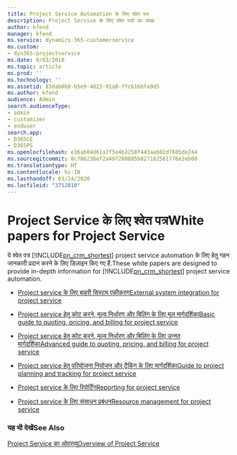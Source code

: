 ```yaml
---
title: Project Service Automation के लिए श्वेत पत्र
description: Project Service के लिए श्वेत पत्रों का संग्रह
author: kfend
manager: kfend
ms.service: dynamics-365-customerservice
ms.custom:
- dyn365-projectservice
ms.date: 8/03/2018
ms.topic: article
ms.prod: ''
ms.technology: ''
ms.assetid: 83dab8b8-b5e9-4023-91a0-ffc6166fa9d5
ms.author: kfend
audience: Admin
search.audienceType:
- admin
- customizer
- enduser
search.app:
- D365CE
- D365PS
ms.openlocfilehash: e36ab04d61a7f5e4b2258f443aa602d7685de244
ms.sourcegitcommit: 8c786230ef2a497280885b827162561776e2eb00
ms.translationtype: HT
ms.contentlocale: hi-IN
ms.lasthandoff: 03/24/2020
ms.locfileid: "3752010"
---
```

# <a name="white-papers-for-project-service"></a><span data-ttu-id="10a57-103">Project Service के लिए श्वेत पत्र</span><span class="sxs-lookup"><span data-stu-id="10a57-103">White papers for Project Service</span></span>

<span data-ttu-id="10a57-104">ये श्वेत पत्र [!INCLUDE[pn_crm_shortest](../includes/pn-crm-shortest.md)] project service automation के लिए हेतु गहन जानकारी प्रदान करने के लिए डिज़ाइन किए गए हैं.</span><span class="sxs-lookup"><span data-stu-id="10a57-104">These white papers are designed to provide in-depth information for [!INCLUDE[pn_crm_shortest](../includes/pn-crm-shortest.md)] project service automation.</span></span>

-   [<span data-ttu-id="10a57-105">Project service के लिए बाहरी सिस्टम एकीकरण</span><span class="sxs-lookup"><span data-stu-id="10a57-105">External system integration for project service</span></span>](https://go.microsoft.com/fwlink/?LinkId=825445)

-   [<span data-ttu-id="10a57-106">Project service हेतु कोट करने, मूल्य निर्धारण और बिलिंग के लिए मूल मार्गदर्शिका</span><span class="sxs-lookup"><span data-stu-id="10a57-106">Basic guide to quoting, pricing, and billing for project service</span></span>](https://go.microsoft.com/fwlink/?LinkId=825241)

-   [<span data-ttu-id="10a57-107">Project service हेतु कोट करने, मूल्य निर्धारण और बिलिंग के लिए उन्‍नत मार्गदर्शिका</span><span class="sxs-lookup"><span data-stu-id="10a57-107">Advanced guide to quoting, pricing, and billing for project service</span></span>](https://go.microsoft.com/fwlink/?LinkId=825242)

-   [<span data-ttu-id="10a57-108">Project service हेतु परियोजना नियोजन और ट्रैकिंग के लिए मार्गदर्शिका</span><span class="sxs-lookup"><span data-stu-id="10a57-108">Guide to project planning and tracking for project service</span></span>](https://go.microsoft.com/fwlink/?LinkId=825243)

-   [<span data-ttu-id="10a57-109">Project service के लिए रिपोर्टिंग</span><span class="sxs-lookup"><span data-stu-id="10a57-109">Reporting for project service</span></span>](https://go.microsoft.com/fwlink/?LinkId=825446)

-   [<span data-ttu-id="10a57-110">Project service के लिए संसाधन प्रबंधन</span><span class="sxs-lookup"><span data-stu-id="10a57-110">Resource management for project service</span></span>](https://go.microsoft.com/fwlink/?LinkId=825244)

### <a name="see-also"></a><span data-ttu-id="10a57-111">यह भी देखें</span><span class="sxs-lookup"><span data-stu-id="10a57-111">See Also</span></span>
 [<span data-ttu-id="10a57-112">Project Service का ओवरव्यू</span><span class="sxs-lookup"><span data-stu-id="10a57-112">Overview of Project Service</span></span>](../project-service/overview.md)
